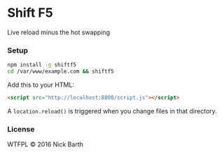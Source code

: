 # Shift F5

Live reload minus the hot swapping

### Setup

```bash
npm install -g shiftf5
cd /var/www/example.com && shiftf5
```

Add this to your HTML:

```html
<script src="http://localhost:8800/script.js"></script>
```

A `location.reload()` is triggered when you change files in that directory.

### License
WTFPL &copy; 2016 Nick Barth
